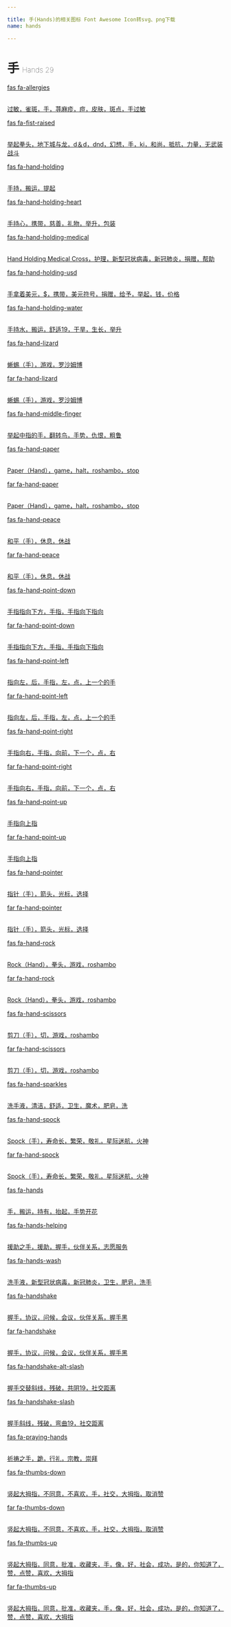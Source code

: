 ```yaml
---

title: 手(Hands)的相关图标 Font Awesome Icon转svg、png下载
name: hands

---
```


# 手  <small style="font-size: 60%;font-weight: 100">Hands <span class="badge-secondary badge">29</span> </small>

<search tag="hands" :max="0"/>

<div class="icon-list row" id="search-show"><a href="/icon/solid/allergies.html" class="icon-item col-6 col-sm-4 col-md-2"><div class="icon-item-inner"><i class="fas fa-allergies"></i><p><span>fas fa-allergies</span></p> <p><br>过敏，雀斑，手，荨麻疹，痘，皮肤，斑点，手过敏</p></div></a><a href="/icon/solid/fist-raised.html" class="icon-item col-6 col-sm-4 col-md-2"><div class="icon-item-inner"><i class="fas fa-fist-raised"></i><p><span>fas fa-fist-raised</span></p> <p><br>举起拳头，地下城与龙，d＆d，dnd，幻想，手，ki，和尚，抵抗，力量，无武装战斗</p></div></a><a href="/icon/solid/hand-holding.html" class="icon-item col-6 col-sm-4 col-md-2"><div class="icon-item-inner"><i class="fas fa-hand-holding"></i><p><span>fas fa-hand-holding</span></p> <p><br>手持，搬运，提起</p></div></a><a href="/icon/solid/hand-holding-heart.html" class="icon-item col-6 col-sm-4 col-md-2"><div class="icon-item-inner"><i class="fas fa-hand-holding-heart"></i><p><span>fas fa-hand-holding-heart</span></p> <p><br>手持心，携带，慈善，礼物，举升，包装</p></div></a><a href="/icon/solid/hand-holding-medical.html" class="icon-item col-6 col-sm-4 col-md-2"><div class="icon-item-inner"><i class="fas fa-hand-holding-medical"></i><p><span>fas fa-hand-holding-medical</span></p> <p><br>Hand Holding Medical Cross，护理，新型冠状病毒，新冠肺炎，捐赠，帮助</p></div></a><a href="/icon/solid/hand-holding-usd.html" class="icon-item col-6 col-sm-4 col-md-2"><div class="icon-item-inner"><i class="fas fa-hand-holding-usd"></i><p><span>fas fa-hand-holding-usd</span></p> <p><br>手拿着美元，$，携带，美元符号，捐赠，给予，举起，钱，价格</p></div></a><a href="/icon/solid/hand-holding-water.html" class="icon-item col-6 col-sm-4 col-md-2"><div class="icon-item-inner"><i class="fas fa-hand-holding-water"></i><p><span>fas fa-hand-holding-water</span></p> <p><br>手持水，搬运，舒适19，干旱，生长，举升</p></div></a><a href="/icon/solid/hand-lizard.html" class="icon-item col-6 col-sm-4 col-md-2"><div class="icon-item-inner"><i class="fas fa-hand-lizard"></i><p><span>fas fa-hand-lizard</span></p> <p><br>蜥蜴（手），游戏，罗沙姆博</p></div></a><a href="/icon/regular/hand-lizard.html" class="icon-item col-6 col-sm-4 col-md-2"><div class="icon-item-inner"><i class="far fa-hand-lizard"></i><p><span>far fa-hand-lizard</span></p> <p><br>蜥蜴（手），游戏，罗沙姆博</p></div></a><a href="/icon/solid/hand-middle-finger.html" class="icon-item col-6 col-sm-4 col-md-2"><div class="icon-item-inner"><i class="fas fa-hand-middle-finger"></i><p><span>fas fa-hand-middle-finger</span></p> <p><br>举起中指的手，翻转鸟，手势，仇恨，粗鲁</p></div></a><a href="/icon/solid/hand-paper.html" class="icon-item col-6 col-sm-4 col-md-2"><div class="icon-item-inner"><i class="fas fa-hand-paper"></i><p><span>fas fa-hand-paper</span></p> <p><br>Paper（Hand），game，halt，roshambo，stop</p></div></a><a href="/icon/regular/hand-paper.html" class="icon-item col-6 col-sm-4 col-md-2"><div class="icon-item-inner"><i class="far fa-hand-paper"></i><p><span>far fa-hand-paper</span></p> <p><br>Paper（Hand），game，halt，roshambo，stop</p></div></a><a href="/icon/solid/hand-peace.html" class="icon-item col-6 col-sm-4 col-md-2"><div class="icon-item-inner"><i class="fas fa-hand-peace"></i><p><span>fas fa-hand-peace</span></p> <p><br>和平（手），休息，休战</p></div></a><a href="/icon/regular/hand-peace.html" class="icon-item col-6 col-sm-4 col-md-2"><div class="icon-item-inner"><i class="far fa-hand-peace"></i><p><span>far fa-hand-peace</span></p> <p><br>和平（手），休息，休战</p></div></a><a href="/icon/solid/hand-point-down.html" class="icon-item col-6 col-sm-4 col-md-2"><div class="icon-item-inner"><i class="fas fa-hand-point-down"></i><p><span>fas fa-hand-point-down</span></p> <p><br>手指指向下方，手指，手指向下指向</p></div></a><a href="/icon/regular/hand-point-down.html" class="icon-item col-6 col-sm-4 col-md-2"><div class="icon-item-inner"><i class="far fa-hand-point-down"></i><p><span>far fa-hand-point-down</span></p> <p><br>手指指向下方，手指，手指向下指向</p></div></a><a href="/icon/solid/hand-point-left.html" class="icon-item col-6 col-sm-4 col-md-2"><div class="icon-item-inner"><i class="fas fa-hand-point-left"></i><p><span>fas fa-hand-point-left</span></p> <p><br>指向左，后，手指，左，点，上一个的手</p></div></a><a href="/icon/regular/hand-point-left.html" class="icon-item col-6 col-sm-4 col-md-2"><div class="icon-item-inner"><i class="far fa-hand-point-left"></i><p><span>far fa-hand-point-left</span></p> <p><br>指向左，后，手指，左，点，上一个的手</p></div></a><a href="/icon/solid/hand-point-right.html" class="icon-item col-6 col-sm-4 col-md-2"><div class="icon-item-inner"><i class="fas fa-hand-point-right"></i><p><span>fas fa-hand-point-right</span></p> <p><br>手指向右，手指，向前，下一个，点，右</p></div></a><a href="/icon/regular/hand-point-right.html" class="icon-item col-6 col-sm-4 col-md-2"><div class="icon-item-inner"><i class="far fa-hand-point-right"></i><p><span>far fa-hand-point-right</span></p> <p><br>手指向右，手指，向前，下一个，点，右</p></div></a><a href="/icon/solid/hand-point-up.html" class="icon-item col-6 col-sm-4 col-md-2"><div class="icon-item-inner"><i class="fas fa-hand-point-up"></i><p><span>fas fa-hand-point-up</span></p> <p><br>手指向上指</p></div></a><a href="/icon/regular/hand-point-up.html" class="icon-item col-6 col-sm-4 col-md-2"><div class="icon-item-inner"><i class="far fa-hand-point-up"></i><p><span>far fa-hand-point-up</span></p> <p><br>手指向上指</p></div></a><a href="/icon/solid/hand-pointer.html" class="icon-item col-6 col-sm-4 col-md-2"><div class="icon-item-inner"><i class="fas fa-hand-pointer"></i><p><span>fas fa-hand-pointer</span></p> <p><br>指针（手），箭头，光标，选择</p></div></a><a href="/icon/regular/hand-pointer.html" class="icon-item col-6 col-sm-4 col-md-2"><div class="icon-item-inner"><i class="far fa-hand-pointer"></i><p><span>far fa-hand-pointer</span></p> <p><br>指针（手），箭头，光标，选择</p></div></a><a href="/icon/solid/hand-rock.html" class="icon-item col-6 col-sm-4 col-md-2"><div class="icon-item-inner"><i class="fas fa-hand-rock"></i><p><span>fas fa-hand-rock</span></p> <p><br>Rock（Hand），拳头，游戏，roshambo</p></div></a><a href="/icon/regular/hand-rock.html" class="icon-item col-6 col-sm-4 col-md-2"><div class="icon-item-inner"><i class="far fa-hand-rock"></i><p><span>far fa-hand-rock</span></p> <p><br>Rock（Hand），拳头，游戏，roshambo</p></div></a><a href="/icon/solid/hand-scissors.html" class="icon-item col-6 col-sm-4 col-md-2"><div class="icon-item-inner"><i class="fas fa-hand-scissors"></i><p><span>fas fa-hand-scissors</span></p> <p><br>剪刀（手），切，游戏，roshambo</p></div></a><a href="/icon/regular/hand-scissors.html" class="icon-item col-6 col-sm-4 col-md-2"><div class="icon-item-inner"><i class="far fa-hand-scissors"></i><p><span>far fa-hand-scissors</span></p> <p><br>剪刀（手），切，游戏，roshambo</p></div></a><a href="/icon/solid/hand-sparkles.html" class="icon-item col-6 col-sm-4 col-md-2"><div class="icon-item-inner"><i class="fas fa-hand-sparkles"></i><p><span>fas fa-hand-sparkles</span></p> <p><br>洗手液，清洁，舒适，卫生，魔术，肥皂，洗</p></div></a><a href="/icon/solid/hand-spock.html" class="icon-item col-6 col-sm-4 col-md-2"><div class="icon-item-inner"><i class="fas fa-hand-spock"></i><p><span>fas fa-hand-spock</span></p> <p><br>Spock（手），寿命长，繁荣，敬礼，星际迷航，火神</p></div></a><a href="/icon/regular/hand-spock.html" class="icon-item col-6 col-sm-4 col-md-2"><div class="icon-item-inner"><i class="far fa-hand-spock"></i><p><span>far fa-hand-spock</span></p> <p><br>Spock（手），寿命长，繁荣，敬礼，星际迷航，火神</p></div></a><a href="/icon/solid/hands.html" class="icon-item col-6 col-sm-4 col-md-2"><div class="icon-item-inner"><i class="fas fa-hands"></i><p><span>fas fa-hands</span></p> <p><br>手，搬运，持有，抬起，手势开花</p></div></a><a href="/icon/solid/hands-helping.html" class="icon-item col-6 col-sm-4 col-md-2"><div class="icon-item-inner"><i class="fas fa-hands-helping"></i><p><span>fas fa-hands-helping</span></p> <p><br>援助之手，援助，握手，伙伴关系，志愿服务</p></div></a><a href="/icon/solid/hands-wash.html" class="icon-item col-6 col-sm-4 col-md-2"><div class="icon-item-inner"><i class="fas fa-hands-wash"></i><p><span>fas fa-hands-wash</span></p> <p><br>洗手液，新型冠状病毒，新冠肺炎，卫生，肥皂，洗手</p></div></a><a href="/icon/solid/handshake.html" class="icon-item col-6 col-sm-4 col-md-2"><div class="icon-item-inner"><i class="fas fa-handshake"></i><p><span>fas fa-handshake</span></p> <p><br>握手，协议，问候，会议，伙伴关系，握手黑</p></div></a><a href="/icon/regular/handshake.html" class="icon-item col-6 col-sm-4 col-md-2"><div class="icon-item-inner"><i class="far fa-handshake"></i><p><span>far fa-handshake</span></p> <p><br>握手，协议，问候，会议，伙伴关系，握手黑</p></div></a><a href="/icon/solid/handshake-alt-slash.html" class="icon-item col-6 col-sm-4 col-md-2"><div class="icon-item-inner"><i class="fas fa-handshake-alt-slash"></i><p><span>fas fa-handshake-alt-slash</span></p> <p><br>握手交替斜线，残破，共阴19，社交距离</p></div></a><a href="/icon/solid/handshake-slash.html" class="icon-item col-6 col-sm-4 col-md-2"><div class="icon-item-inner"><i class="fas fa-handshake-slash"></i><p><span>fas fa-handshake-slash</span></p> <p><br>握手斜线，残破，弯曲19，社交距离</p></div></a><a href="/icon/solid/praying-hands.html" class="icon-item col-6 col-sm-4 col-md-2"><div class="icon-item-inner"><i class="fas fa-praying-hands"></i><p><span>fas fa-praying-hands</span></p> <p><br>祈祷之手，跪，行礼，宗教，崇拜</p></div></a><a href="/icon/solid/thumbs-down.html" class="icon-item col-6 col-sm-4 col-md-2"><div class="icon-item-inner"><i class="fas fa-thumbs-down"></i><p><span>fas fa-thumbs-down</span></p> <p><br>竖起大拇指，不同意，不喜欢，手，社交，大拇指，取消赞</p></div></a><a href="/icon/regular/thumbs-down.html" class="icon-item col-6 col-sm-4 col-md-2"><div class="icon-item-inner"><i class="far fa-thumbs-down"></i><p><span>far fa-thumbs-down</span></p> <p><br>竖起大拇指，不同意，不喜欢，手，社交，大拇指，取消赞</p></div></a><a href="/icon/solid/thumbs-up.html" class="icon-item col-6 col-sm-4 col-md-2"><div class="icon-item-inner"><i class="fas fa-thumbs-up"></i><p><span>fas fa-thumbs-up</span></p> <p><br>竖起大拇指，同意，批准，收藏夹，手，像，好，社会，成功，是的，你知道了，赞，点赞，喜欢，大拇指</p></div></a><a href="/icon/regular/thumbs-up.html" class="icon-item col-6 col-sm-4 col-md-2"><div class="icon-item-inner"><i class="far fa-thumbs-up"></i><p><span>far fa-thumbs-up</span></p> <p><br>竖起大拇指，同意，批准，收藏夹，手，像，好，社会，成功，是的，你知道了，赞，点赞，喜欢，大拇指</p></div></a></div>

